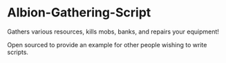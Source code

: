 # Albion-Gathering-Script
Gathers various resources, kills mobs, banks, and repairs your equipment!

Open sourced to provide an example for other people wishing to write scripts.
